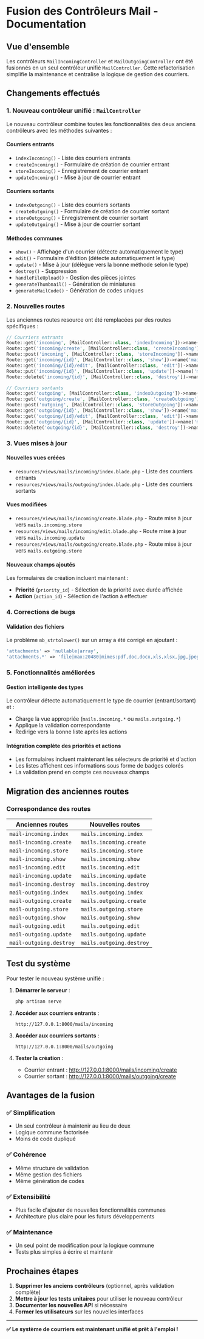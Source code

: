 # Fusion des Contrôleurs Mail - Documentation

## Vue d'ensemble

Les contrôleurs `MailIncomingController` et `MailOutgoingController` ont été fusionnés en un seul contrôleur unifié `MailController`. Cette refactorisation simplifie la maintenance et centralise la logique de gestion des courriers.

## Changements effectués

### 1. Nouveau contrôleur unifié : `MailController`

Le nouveau contrôleur combine toutes les fonctionnalités des deux anciens contrôleurs avec les méthodes suivantes :

#### Courriers entrants
- `indexIncoming()` - Liste des courriers entrants
- `createIncoming()` - Formulaire de création de courrier entrant
- `storeIncoming()` - Enregistrement de courrier entrant
- `updateIncoming()` - Mise à jour de courrier entrant

#### Courriers sortants
- `indexOutgoing()` - Liste des courriers sortants
- `createOutgoing()` - Formulaire de création de courrier sortant
- `storeOutgoing()` - Enregistrement de courrier sortant
- `updateOutgoing()` - Mise à jour de courrier sortant

#### Méthodes communes
- `show()` - Affichage d'un courrier (détecte automatiquement le type)
- `edit()` - Formulaire d'édition (détecte automatiquement le type)
- `update()` - Mise à jour (délègue vers la bonne méthode selon le type)
- `destroy()` - Suppression
- `handleFileUpload()` - Gestion des pièces jointes
- `generateThumbnail()` - Génération de miniatures
- `generateMailCode()` - Génération de codes uniques

### 2. Nouvelles routes

Les anciennes routes resource ont été remplacées par des routes spécifiques :

```php
// Courriers entrants
Route::get('incoming', [MailController::class, 'indexIncoming'])->name('mails.incoming.index');
Route::get('incoming/create', [MailController::class, 'createIncoming'])->name('mails.incoming.create');
Route::post('incoming', [MailController::class, 'storeIncoming'])->name('mails.incoming.store');
Route::get('incoming/{id}', [MailController::class, 'show'])->name('mails.incoming.show');
Route::get('incoming/{id}/edit', [MailController::class, 'edit'])->name('mails.incoming.edit');
Route::put('incoming/{id}', [MailController::class, 'update'])->name('mails.incoming.update');
Route::delete('incoming/{id}', [MailController::class, 'destroy'])->name('mails.incoming.destroy');

// Courriers sortants
Route::get('outgoing', [MailController::class, 'indexOutgoing'])->name('mails.outgoing.index');
Route::get('outgoing/create', [MailController::class, 'createOutgoing'])->name('mails.outgoing.create');
Route::post('outgoing', [MailController::class, 'storeOutgoing'])->name('mails.outgoing.store');
Route::get('outgoing/{id}', [MailController::class, 'show'])->name('mails.outgoing.show');
Route::get('outgoing/{id}/edit', [MailController::class, 'edit'])->name('mails.outgoing.edit');
Route::put('outgoing/{id}', [MailController::class, 'update'])->name('mails.outgoing.update');
Route::delete('outgoing/{id}', [MailController::class, 'destroy'])->name('mails.outgoing.destroy');
```

### 3. Vues mises à jour

#### Nouvelles vues créées
- `resources/views/mails/incoming/index.blade.php` - Liste des courriers entrants
- `resources/views/mails/outgoing/index.blade.php` - Liste des courriers sortants

#### Vues modifiées
- `resources/views/mails/incoming/create.blade.php` - Route mise à jour vers `mails.incoming.store`
- `resources/views/mails/incoming/edit.blade.php` - Route mise à jour vers `mails.incoming.update`
- `resources/views/mails/outgoing/create.blade.php` - Route mise à jour vers `mails.outgoing.store`

#### Nouveaux champs ajoutés
Les formulaires de création incluent maintenant :
- **Priorité** (`priority_id`) - Sélection de la priorité avec durée affichée
- **Action** (`action_id`) - Sélection de l'action à effectuer

### 4. Corrections de bugs

#### Validation des fichiers
Le problème `mb_strtolower()` sur un array a été corrigé en ajoutant :
```php
'attachments' => 'nullable|array',
'attachments.*' => 'file|max:20480|mimes:pdf,doc,docx,xls,xlsx,jpg,jpeg,png,gif,mp4,mov,avi',
```

### 5. Fonctionnalités améliorées

#### Gestion intelligente des types
Le contrôleur détecte automatiquement le type de courrier (entrant/sortant) et :
- Charge la vue appropriée (`mails.incoming.*` ou `mails.outgoing.*`)
- Applique la validation correspondante
- Redirige vers la bonne liste après les actions

#### Intégration complète des priorités et actions
- Les formulaires incluent maintenant les sélecteurs de priorité et d'action
- Les listes affichent ces informations sous forme de badges colorés
- La validation prend en compte ces nouveaux champs

## Migration des anciennes routes

### Correspondance des routes

| Anciennes routes | Nouvelles routes |
|------------------|------------------|
| `mail-incoming.index` | `mails.incoming.index` |
| `mail-incoming.create` | `mails.incoming.create` |
| `mail-incoming.store` | `mails.incoming.store` |
| `mail-incoming.show` | `mails.incoming.show` |
| `mail-incoming.edit` | `mails.incoming.edit` |
| `mail-incoming.update` | `mails.incoming.update` |
| `mail-incoming.destroy` | `mails.incoming.destroy` |
| `mail-outgoing.index` | `mails.outgoing.index` |
| `mail-outgoing.create` | `mails.outgoing.create` |
| `mail-outgoing.store` | `mails.outgoing.store` |
| `mail-outgoing.show` | `mails.outgoing.show` |
| `mail-outgoing.edit` | `mails.outgoing.edit` |
| `mail-outgoing.update` | `mails.outgoing.update` |
| `mail-outgoing.destroy` | `mails.outgoing.destroy` |

## Test du système

Pour tester le nouveau système unifié :

1. **Démarrer le serveur** :
   ```bash
   php artisan serve
   ```

2. **Accéder aux courriers entrants** :
   ```
   http://127.0.0.1:8000/mails/incoming
   ```

3. **Accéder aux courriers sortants** :
   ```
   http://127.0.0.1:8000/mails/outgoing
   ```

4. **Tester la création** :
   - Courrier entrant : http://127.0.0.1:8000/mails/incoming/create
   - Courrier sortant : http://127.0.0.1:8000/mails/outgoing/create

## Avantages de la fusion

### ✅ Simplification
- Un seul contrôleur à maintenir au lieu de deux
- Logique commune factorisée
- Moins de code dupliqué

### ✅ Cohérence
- Même structure de validation
- Même gestion des fichiers
- Même génération de codes

### ✅ Extensibilité
- Plus facile d'ajouter de nouvelles fonctionnalités communes
- Architecture plus claire pour les futurs développements

### ✅ Maintenance
- Un seul point de modification pour la logique commune
- Tests plus simples à écrire et maintenir

## Prochaines étapes

1. **Supprimer les anciens contrôleurs** (optionnel, après validation complète)
2. **Mettre à jour les tests unitaires** pour utiliser le nouveau contrôleur
3. **Documenter les nouvelles API** si nécessaire
4. **Former les utilisateurs** sur les nouvelles interfaces

---

**✅ Le système de courriers est maintenant unifié et prêt à l'emploi !**
